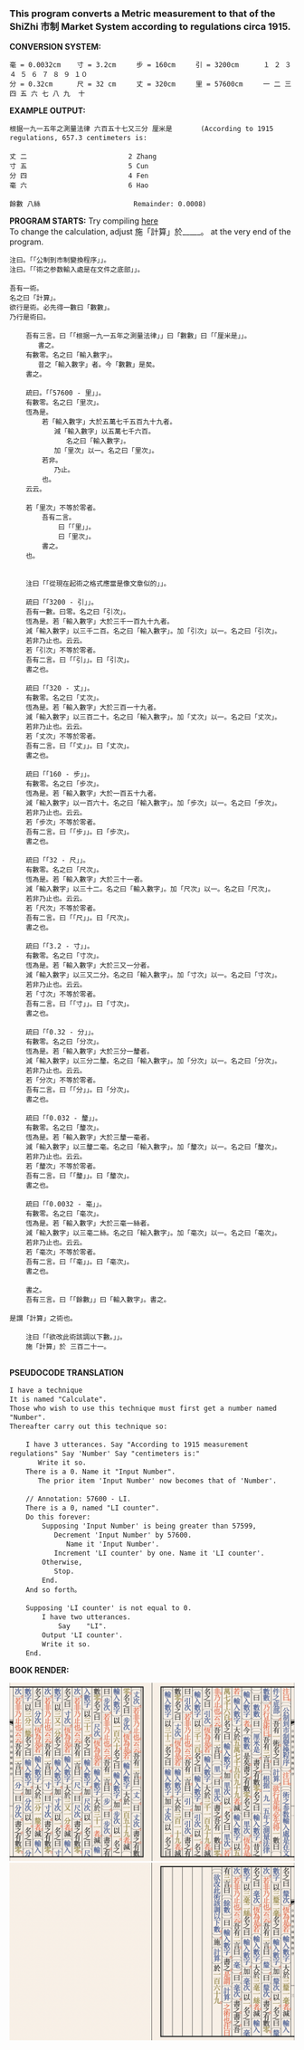 ### This program converts a Metric measurement to that of the ShiZhi 市制 Market System according to regulations circa 1915. 
  

**CONVERSION SYSTEM:**

    毫 = 0.0032cm    寸 = 3.2cm     步 = 160cm     引 = 3200cm		１ ２ ３ ４ ５ ６ ７ ８ ９ １０
    分 = 0.32cm      尺 = 32 cm     丈 = 320cm     里 = 57600cm		一 二 三 四 五 六 七 八 九  十
    
    
**EXAMPLE OUTPUT:** 
```
根据一九一五年之測量法律 六百五十七又三分 厘米是	   	(According to 1915 regulations, 657.3 centimeters is:
		
丈 二							2 Zhang
寸 五							5 Cun
分 四							4 Fen
毫 六							6 Hao
		
餘數 八絲						Remainder: 0.0008)
```
 
**PROGRAM STARTS:**
Try compiling [here](https://ide.wy-lang.org)   
To change the calculation, adjust 施「計算」於_____。 at the very end of the program.   
```
注曰。「「公制到市制變換程序」」。
注曰。「「術之参数輸入處是在文件之底部」」。

吾有一術。
名之曰「計算」。
欲行是術。必先得一數曰「數數」。
乃行是術曰。
	
	吾有三言。曰「「根据一九一五年之測量法律」」曰「數數」曰「「厘米是」」。
	   書之。
	有數零。名之曰「輸入數字」。				
	   昔之「輸入數字」者。今「數數」是矣。					
	書之。
	
	疏曰。「「57600 - 里」」。
	有數零。名之曰「里次」。
	恆為是。
	    若「輸入數字」大於五萬七千五百九十九者。
	       減「輸入數字」以五萬七千六百。		
	          名之曰「輸入數字」。
	       加「里次」以一。名之曰「里次」。				 
	    若非。
	       乃止。
	    也。
	云云。
	
	若「里次」不等於零者。
	    吾有二言。
	        曰「「里」」。
	        曰「里次」。
	    書之。
	也。


	注曰「「從現在起術之格式應當是像文章似的」」。

	疏曰「「3200 - 引」」。
	吾有一數。曰零。名之曰「引次」。
	恆為是。若「輸入數字」大於三千一百九十九者。
	減「輸入數字」以三千二百。名之曰「輸入數字」。加「引次」以一。名之曰「引次」。
	若非乃止也。云云。
	若「引次」不等於零者。
	吾有二言。曰「「引」」。曰「引次」。
	書之也。	
		
	疏曰「「320 - 丈」」。
	有數零。名之曰「丈次」。
	恆為是。若「輸入數字」大於三百一十九者。
	減「輸入數字」以三百二十。名之曰「輸入數字」。加「丈次」以一。名之曰「丈次」。		
	若非乃止也。云云。
	若「丈次」不等於零者。
	吾有二言。曰「「丈」」。曰「丈次」。
	書之也。

	疏曰「「160 - 步」」。
	有數零。名之曰「步次」。							
	恆為是。若「輸入數字」大於一百五十九者。
	減「輸入數字」以一百六十。名之曰「輸入數字」。加「步次」以一。名之曰「步次」。		
	若非乃止也。云云。	
	若「步次」不等於零者。
	吾有二言。曰「「步」」。曰「步次」。
	書之也。

	疏曰「「32 - 尺」」。
	有數零。名之曰「尺次」。
	恆為是。若「輸入數字」大於三十一者。
	減「輸入數字」以三十二。名之曰「輸入數字」。加「尺次」以一。名之曰「尺次」。		
	若非乃止也。云云。
	若「尺次」不等於零者。
	吾有二言。曰「「尺」」。曰「尺次」。
	書之也。

	疏曰「「3.2 - 寸」」。
	有數零。名之曰「寸次」。
	恆為是。若「輸入數字」大於三又一分者。
	減「輸入數字」以三又二分。名之曰「輸入數字」。加「寸次」以一。名之曰「寸次」。		
	若非乃止也。云云。
	若「寸次」不等於零者。
	吾有二言。曰「「寸」」。曰「寸次」。
	書之也。

	疏曰「「0.32 - 分」」。				
	有數零。名之曰「分次」。
	恆為是。若「輸入數字」大於三分一釐者。
	減「輸入數字」以三分二釐。名之曰「輸入數字」。加「分次」以一。名之曰「分次」。		
	若非乃止也。云云。
	若「分次」不等於零者。
	吾有二言。曰「「分」」。曰「分次」。
	書之也。

	疏曰「「0.032 - 釐」」。
	有數零。名之曰「釐次」。
	恆為是。若「輸入數字」大於三釐一毫者。
	減「輸入數字」以三釐二毫。名之曰「輸入數字」。加「釐次」以一。名之曰「釐次」。		
	若非乃止也。云云。	
	若「釐次」不等於零者。
	吾有二言。曰「「釐」」。曰「釐次」。
	書之也。

	疏曰「「0.0032 - 毫」」。
	有數零。名之曰「毫次」。
	恆為是。若「輸入數字」大於三毫一絲者。
	減「輸入數字」以三毫二絲。名之曰「輸入數字」。加「毫次」以一。名之曰「毫次」。		
	若非乃止也。云云。
	若「毫次」不等於零者。
	吾有二言。曰「「毫」」。曰「毫次」。
	書之也。

	書之。	
	吾有三言。曰「「餘數」」曰「輸入數字」。書之。

是謂「計算」之術也。

	注曰「「欲改此術該調以下數。」」。
	施「計算」於 三百二十一。


```

**PSEUDOCODE TRANSLATION**
```
I have a technique
It is named "Calculate". 
Those who wish to use this technique must first get a number named "Number". 
Thereafter carry out this technique so:
	
	I have 3 utterances. Say "According to 1915 measurement regulations" Say 'Number' Say "centimeters is:"
	   Write it so.
	There is a 0. Name it "Input Number".
	   The prior item 'Input Number' now becomes that of 'Number'.
	
	// Annotation: 57600 - LI.
	There is a 0, named "LI counter".
	Do this forever:
	    Supposing 'Input Number' is being greater than 57599,
	       Decrement 'Input Number' by 57600.
	          Name it 'Input Number'.
	       Increment 'LI counter' by one. Name it 'LI counter'.
	    Otherwise,
	       Stop.
	    End.
	And so forth。
	
	Supposing 'LI counter' is not equal to 0.
	    I have two utterances.
	        Say    "LI".
		Output 'LI counter'.
	    Write it so.
	End.
```
  
**BOOK RENDER:**   

![](.wy_FILES/converter1.png)
![](.wy_FILES/converter2.png)
